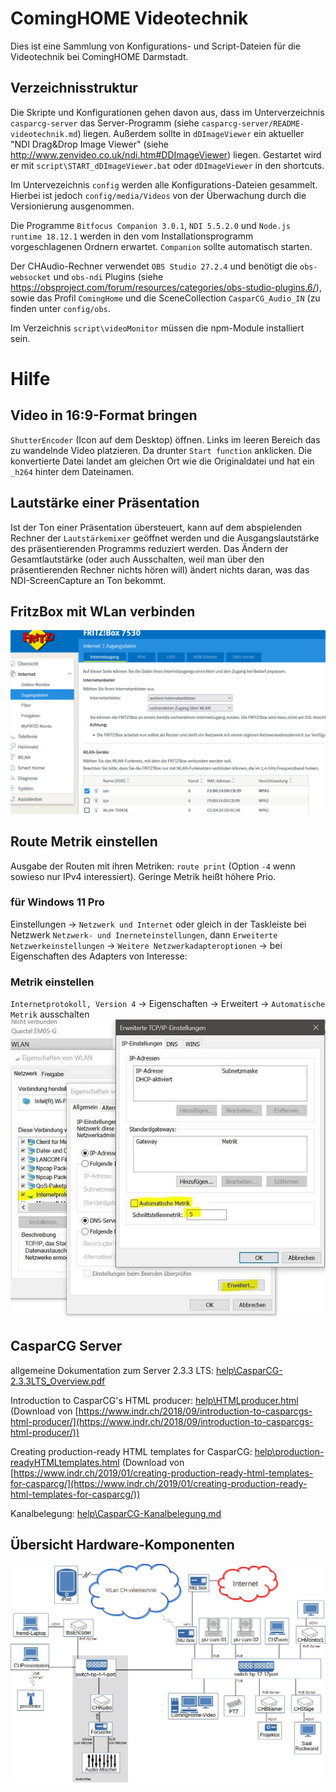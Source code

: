 # ComingHOME Videotechnik

Dies ist eine Sammlung von Konfigurations- und Script-Dateien für die Videotechnik bei ComingHOME Darmstadt.

## Verzeichnisstruktur

Die Skripte und Konfigurationen gehen davon aus, dass im Unterverzeichnis `casparcg-server` das Server-Programm (siehe `casparcg-server/README-videotechnik.md`) liegen.
Außerdem sollte in `dDImageViewer` ein aktueller "NDI Drag&Drop Image Viewer" (siehe http://www.zenvideo.co.uk/ndi.htm#DDImageViewer) liegen. Gestartet wird er mit `script\START_dDImageViewer.bat` oder `dDImageViewer` in den shortcuts.

Im Untervezeichnis `config` werden alle Konfigurations-Dateien gesammelt. Hierbei ist jedoch `config/media/Videos` von der Überwachung durch die Versionierung ausgenommen.

Die Programme `Bitfocus Companion 3.0.1`, `NDI 5.5.2.0` und `Node.js runtime 18.12.1` werden in den vom Installationsprogramm vorgeschlagenen Ordnern erwartet. `Companion` sollte automatisch starten.

Der CHAudio-Rechner verwendet `OBS Studio 27.2.4` und benötigt die `obs-websocket` und `obs-ndi` Plugins (siehe https://obsproject.com/forum/resources/categories/obs-studio-plugins.6/), sowie das Profil `ComingHome` und die SceneCollection `CasparCG_Audio_IN` (zu finden unter `config/obs`.

Im Verzeichnis `script\videoMonitor` müssen die npm-Module installiert sein.

# Hilfe

## Video in 16:9-Format bringen

`ShutterEncoder` (Icon auf dem Desktop) öffnen. Links im leeren Bereich das zu wandelnde Video platzieren. Da drunter `Start function` anklicken. Die konvertierte Datei landet am gleichen Ort wie die Originaldatei und hat ein `_h264` hinter dem Dateinamen.

## Lautstärke einer Präsentation

Ist der Ton einer Präsentation übersteuert, kann auf dem abspielenden Rechner der `Lautstärkemixer` geöffnet werden und die Ausgangslautstärke des präsentierenden Programms reduziert werden.
Das Ändern der Gesamtlautstärke (oder auch Ausschalten, weil man über den präsentierenden Rechner nichts hören will) ändert nichts daran, was das NDI-ScreenCapture an Ton bekommt.

## FritzBox mit WLan verbinden
![Screeenshot Internet->Zugangsdaten](help/fritzBoxMitWLanVerbinden.png)

## Route Metrik einstellen
Ausgabe der Routen mit ihren Metriken: `route print` (Option `-4` wenn sowieso nur IPv4 interessiert).
Geringe Metrik heißt höhere Prio.

### für Windows 11 Pro
Einstellungen -> `Netzwerk und Internet`
oder gleich in der Taskleiste bei Netzwerk `Netzwerk- und Inerneteinstellungen`, dann `Erweiterte Netzwerkeinstellungen` -> `Weitere Netzwerkadapteroptionen` -> bei Eigenschaften des Adapters von Interesse:

### Metrik einstellen
`Internetprotokoll, Version 4` -> Eigenschaften -> Erweitert -> `Automatische Metrik` ausschalten
![Screenshot Internetprotokoll->Erweitert->keine automatische Metrik](help/routeMetrik.jpg)


## CasparCG Server

allgemeine Dokumentation zum Server 2.3.3 LTS: [help\CasparCG-2.3.3LTS_Overview.pdf](help/CasparCG-2.3.3LTS_Overview.pdf)

Introduction to CasparCG's HTML producer: [help\HTMLproducer.html](help/HTMLproducer.html) (Download von [https://www.indr.ch/2018/09/introduction-to-casparcgs-html-producer/](https://www.indr.ch/2018/09/introduction-to-casparcgs-html-producer/))

Creating production-ready HTML templates for CasparCG: [help\production-readyHTMLtemplates.html](help/production-readyHTMLtemplates.html) (Download von [https://www.indr.ch/2019/01/creating-production-ready-html-templates-for-casparcg/](https://www.indr.ch/2019/01/creating-production-ready-html-templates-for-casparcg/))

Kanalbelegung: [help\CasparCG-Kanalbelegung.md](help/CasparCG-Kanalbelegung.md)

## Übersicht Hardware-Komponenten
![Schematische Zeichung Hardware-Komponenten](help/videotechnikUEberblick.jpg)
